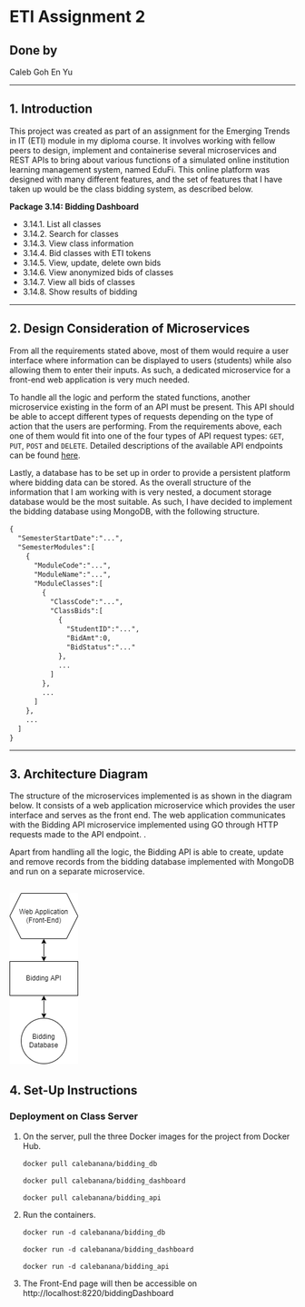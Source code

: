 # ETI Assignment 2
## Done by 
Caleb Goh En Yu

---
## 1. Introduction
This project was created as part of an assignment for the Emerging Trends in IT (ETI) module in my diploma course. It involves working with fellow peers to design, implement and containerise several microservices and REST APIs to bring about various functions of a simulated online institution learning management system, named EduFi. This online platform was designed with many different features, and the set of features that I have taken up would be the class bidding system, as described below.

**Package 3.14: Bidding Dashboard**
- 3.14.1.	List all classes
- 3.14.2.	Search for classes
- 3.14.3.	View class information
- 3.14.4.	Bid classes with ETI tokens
- 3.14.5.	View, update, delete own bids
- 3.14.6.	View anonymized bids of classes
- 3.14.7.	View all bids of classes
- 3.14.8.	Show results of bidding

---
## 2. Design Consideration of Microservices
From all the requirements stated above, most of them would require a user interface where information can be displayed to users (students) while also allowing them to enter their inputs. As such, a dedicated microservice for a front-end web application is very much needed.

To handle all the logic and perform the stated functions, another microservice existing in the form of an API must be present. This API should be able to accept different types of requests depending on the type of action that the users are performing. From the requirements above, each one of them would fit into one of the four types of API request types: ```GET```, ```PUT```, ```POST``` and ```DELETE```. Detailed descriptions of the available API endpoints can be found [here](./microservices.md).

Lastly, a database has to be set up in order to provide a persistent platform where bidding data can be stored. As the overall structure of the information that I am working with is very nested, a document storage database would be the most suitable. As such, I have decided to implement the bidding database using MongoDB, with the following structure.

```
{
  "SemesterStartDate":"...",
  "SemesterModules":[
    {
      "ModuleCode":"...",
      "ModuleName":"...",
      "ModuleClasses":[
        {
          "ClassCode":"...",
          "ClassBids":[
            {
              "StudentID":"...",
              "BidAmt":0,
              "BidStatus":"..."
            },
            ...
          ]
        },
        ...
      ]
    },
    ...
  ]
}
```

---
## 3. Architecture Diagram
The structure of the microservices implemented is as shown in the diagram below. It consists of a web application microservice which provides the user interface and serves as the front end. The web application communicates with the Bidding API microservice implemented using GO through HTTP requests made to the API endpoint. . 

Apart from handling all the logic, the Bidding API is able to create, update and remove records from the bidding database implemented with MongoDB and run on a separate microservice.

![Architecture Diagram](/architecture_diagram.png)
---
## 4. Set-Up Instructions
### Deployment on Class Server
1. On the server, pull the three Docker images for the project from Docker Hub.

    ```
    docker pull calebanana/bidding_db
    ```
    ```
    docker pull calebanana/bidding_dashboard
    ```
    ```
    docker pull calebanana/bidding_api
    ```
2. Run the containers.

    ```
    docker run -d calebanana/bidding_db
    ```
    ```
    docker run -d calebanana/bidding_dashboard
    ```
    ```
    docker run -d calebanana/bidding_api
    ```
3. The Front-End page will then be accessible on http://localhost:8220/biddingDashboard